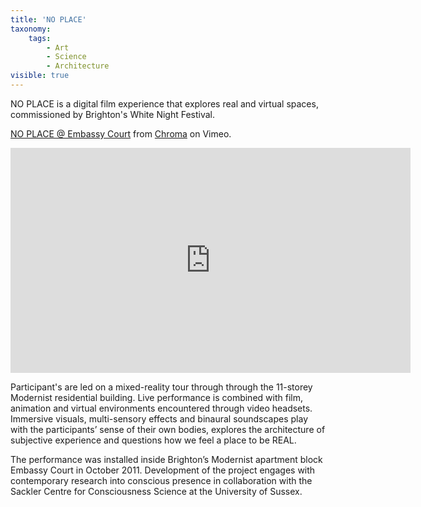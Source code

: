 ```yaml
---
title: 'NO PLACE'
taxonomy:
    tags:
        - Art
        - Science
        - Architecture
visible: true
---
```


NO PLACE is a digital film experience that explores real and virtual spaces, commissioned by Brighton's White Night Festival.

[NO PLACE @ Embassy Court](https://vimeo.com/39438558) from [Chroma](https://vimeo.com/chromaspace) on Vimeo.

<iframe src="http://player.vimeo.com/video/39438558?byline=0&portrait=0" width="640" height="360" frameborder="0" webkitAllowFullScreen mozallowfullscreen allowFullScreen></iframe>


Participant's are led on a mixed-reality tour through through the 11-storey Modernist residential building. Live performance is combined with film, animation and virtual environments encountered through video headsets. Immersive visuals, multi-sensory effects and binaural soundscapes play with the participants’ sense of their own bodies, explores the architecture of subjective experience and questions how we feel a place to be REAL.

The performance was installed inside Brighton’s Modernist apartment block Embassy Court in October 2011. Development of the project engages with contemporary research into conscious presence in collaboration with the Sackler Centre for Consciousness Science at the University of Sussex.
